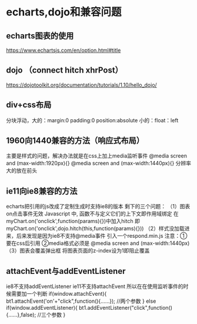 # echarts,dojo和兼容问题

## echarts图表的使用
https://www.echartsjs.com/en/option.html#title

## dojo （connect hitch xhrPost） 
https://dojotoolkit.org/documentation/tutorials/1.10/hello_dojo/

## div+css布局
分块浮动，大的：margin:0 padding:0 position:absolute 
		小的：float：left

## 1960向1440兼容的方法（响应式布局）
主要是样式的问题，解决办法就是在css上加上media监听事件
@media screen and (max-width:1920px){}
@media screen and (max-width:1440px){}
分辨率大的放在前头

## ie11向ie8兼容的方法
echarts把引用的js改成了定制生成时支持ie8的版本
剩下的三个问题：
（1）图表on点击事件无效
	Javascript 中, 函数不与定义它们的上下文即作用域绑定
	在myChart.on('onclick',function(params){})中加入hitch
	即myChart.on('onclick',dojo.hitch(this,function(params){}))
（2）样式没加载进来，后来发现是因为ie8不支持@media事件
	引入一个respond.min.js
	注意：①要在css后引用
		  ②media格式必须是 @media screen and (max-width:1440px)
（3）图表会覆盖弹出框
	将图表页面的z-index设为1即阻止覆盖
	

## attachEvent与addEventListener
ie8不支持addEventListener
ie11不支持attachEvent
所以在在使用监听事件的时候需要加一个判断
if(window.attachEvent){
	bt1.attachEvent('on'+"click",function(){……});  //两个参数
}
else if(window.addEventListener){
	bt1.addEventListener("click",function(){……},false);  //三个参数
}



